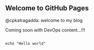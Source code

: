 ## Welcome to GitHub Pages

@cpkatragadda: welcome to my blog


Coming soon with DevOps content...!!!


```markdown

echo "Hello world"
